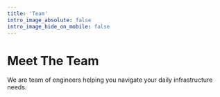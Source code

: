 ```yaml
---
title: 'Team'
intro_image_absolute: false
intro_image_hide_on_mobile: false
---
```


# Meet The Team

We are team of engineers helping you navigate your daily infrastructure needs.
